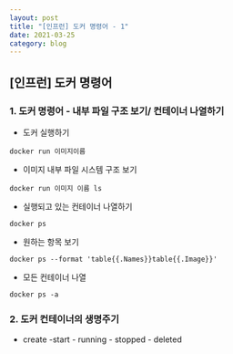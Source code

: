 ```yaml
---
layout: post
title: "[인프런] 도커 명령어 - 1"
date: 2021-03-25
category: blog
---
```


## [인프런] 도커 명령어 


### 1. 도커 명령어 - 내부 파일 구조 보기/ 컨테이너 나열하기

- 도커 실행하기

```
docker run 이미지이름
```

- 이미지 내부 파일 시스템 구조 보기
 
```
docker run 이미지 이름 ls
```

- 실행되고 있는 컨테이너 나열하기

```
docker ps
```

- 원하는 항목 보기

```
docker ps --format 'table{{.Names}}table{{.Image}}'
```

- 모든 컨테이너 나열

```
docker ps -a
```

### 2. 도커 컨테이너의 생명주기

- create -start - running - stopped - deleted








